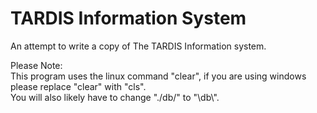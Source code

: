 # TARDIS Information System
An attempt to write a copy of The TARDIS Information system. <br/>

Please Note: <br/>
This program uses the linux command "clear", if you are using windows please replace "clear" with "cls". <br/>
You will also likely have to change "./db/" to "\db\\".

